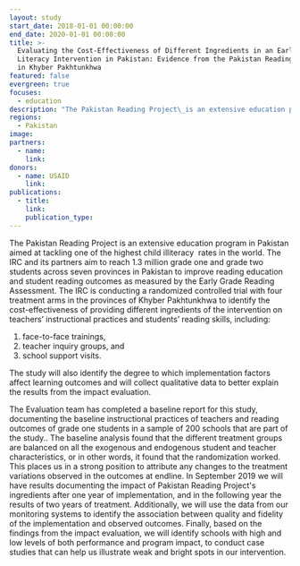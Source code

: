 ```yaml
---
layout: study
start_date: 2018-01-01 00:00:00
end_date: 2020-01-01 00:00:00
title: >-
  Evaluating the Cost-Effectiveness of Different Ingredients in an Early Grade
  Literacy Intervention in Pakistan: Evidence from the Pakistan Reading Project
  in Khyber Pakhtunkhwa
featured: false
evergreen: true
focuses:
  - education
description: "The Pakistan Reading Project\_is an extensive education program in Pakistan aimed at tackling one of the highest child illiteracy\_ rates in the world. The IRC and its partners aim to reach 1.3 million grade one and grade two students across seven provinces in Pakistan to improve reading education and student reading outcomes as measured by the Early Grade Reading Assessment."
regions:
  - Pakistan
image:
partners:
  - name:
    link:
donors:
  - name: USAID
    link:
publications:
  - title:
    link:
    publication_type:
---
```


The Pakistan Reading Project is an extensive education program in Pakistan aimed at tackling one of the highest child illiteracy&nbsp; rates in the world. The IRC and its partners aim to reach 1.3 million grade one and grade two students across seven provinces in Pakistan to improve reading education and student reading outcomes as measured by the Early Grade Reading Assessment. The IRC is conducting a randomized controlled trial with four treatment arms in the provinces of Khyber Pakhtunkhwa to identify the cost-effectiveness of providing different ingredients of the intervention on teachers’ instructional practices and students’ reading skills, including:

1. face-to-face trainings,
2. teacher inquiry groups, and
3. school support visits.

The study will also identify the degree to which implementation factors affect learning outcomes and will collect qualitative data to better explain the results from the impact evaluation.&nbsp;

The Evaluation team has completed a baseline report for this study, documenting the baseline instructional practices of teachers and reading outcomes of grade one students in a sample of 200 schools that are part of the study.. The baseline analysis found that the different treatment groups are balanced on all the exogenous and endogenous student and teacher characteristics, or in other words, it found that the randomization worked. This places us in a strong position to attribute any changes to the treatment variations observed in the outcomes at endline. In September 2019 we will have results documenting the impact of Pakistan Reading Project's ingredients after one year of implementation, and in the following year the results of two years of treatment. Additionally, we will use the data from our monitoring systems to identify the association between quality and fidelity of the implementation and observed outcomes. Finally, based on the findings from the impact evaluation, we will identify schools with high and low levels of both performance and program impact, to conduct case studies that can help us illustrate weak and bright spots in our intervention.